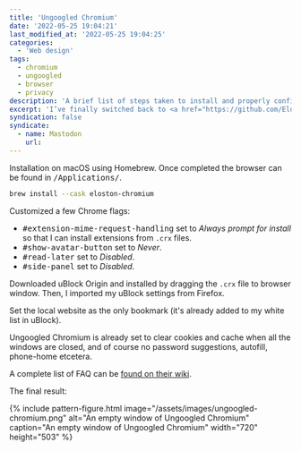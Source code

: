 ```yaml
---
title: 'Ungoogled Chromium'
date: '2022-05-25 19:04:21'
last_modified_at: '2022-05-25 19:04:25'
categories:
  - 'Web design'
tags:
  - chromium
  - ungoogled
  - browser
  - privacy
description: 'A brief list of steps taken to install and properly configure Ungoogled Chromium for pure web development testing purposes on macOS.'
excerpt: 'I’ve finally switched back to <a href="https://github.com/Eloston/ungoogled-chromium">Ungoogled Chromium</a> for web dev testing purposes. Here’s a brief list of the steps needed to get it done properly.'
syndication: false
syndicate:
  - name: Mastodon
    url: 
---
```

Installation on macOS using Homebrew. Once completed the browser can be found in <kbd>/Applications/</kbd>.

```bash
brew install --cask eloston-chromium
```

Customized a few Chrome flags:

- <kbd>#extension-mime-request-handling</kbd> set to _Always prompt for install_ so that I can install extensions from `.crx` files.
- <kbd>#show-avatar-button</kbd> set to _Never_.
- <kbd>#read-later</kbd> set to _Disabled_.
- <kbd>#side-panel</kbd> set to _Disabled_.

Downloaded uBlock Origin and installed by dragging the `.crx` file to browser window. Then, I imported my uBlock settings from Firefox.

Set the local website as the only bookmark (it's already added to my white list in uBlock).

Ungoogled Chromium is already set to clear cookies and cache when all the windows are closed, and of course no password suggestions, autofill, phone-home etcetera.

A complete list of FAQ can be [found on their wiki](https://ungoogled-software.github.io/ungoogled-chromium-wiki/faq).

The final result:

{% include pattern-figure.html image="/assets/images/ungoogled-chromium.png" alt="An empty window of Ungoogled Chromium" caption="An empty window of Ungoogled Chromium" width="720" height="503" %}